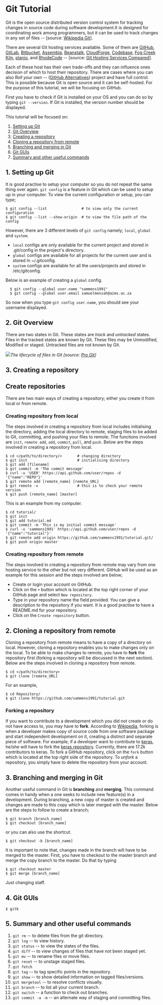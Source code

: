 # Git Tutorial

Git is the open source distributed version control system for tracking changes in source code during software development.It is designed for coordinating work among programmers, but it can be used to track changes in any set of files -- [source: [Wikipedia Git](https://en.wikipedia.org/wiki/Git)].

There are several Git hosting services available. Some of them are [GitHub](https://github.com/), [GitLab](https://about.gitlab.com/), [Bitbucket](https://bitbucket.org/product/), [Assembla](https://www.assembla.com/home), [Beanstalk](https://beanstalkapp.com/), [CloudForge](http://www.cloudforge.com/), [Codebase](https://www.codebasehq.com/), [Fog Creek Kiln](https://www.fogbugz.com/version-control), [planio](https://plan.io/), and [RhodeCode](https://rhodecode.com/) -- [source: [Git Hosting Services Compared](https://www.git-tower.com/blog/git-hosting-services-compared/)].

Each of these host has their own trade-offs and they can influence ones decision of which to host their repository. There are cases where you can also _Roll your own_ -- ([GitHub Alternatives](https://opensource.com/article/18/8/github-alternatives)) project and have full control. This is possible because Git is open source and it can be self-hosted. For the purpose of this tutorial, we will be focusing on GitHub.

First you have to check if Git is installed on your OS and you can do so by typing `git --version`. If Git is installed, the version number should be displayed.

This tutorial will be focused on:

1. [Setting up Git](#session7)
2. [Git Overview](#session6)
3. [Creating a repository](#session1)
4. [Cloning a repository from remote](#session2)
5. [Branching and merging in Git](#session3)
6. [Git GUIs](#session4)
7. [Summary and other useful commands](#session5)

## 1\. Setting up Git

It is good practise to setup your computer so you do not repeat the same thing over again. `git config` is a feature in Git which can be used to setup up in your computer. To view the current configuration or setup, you can type;

```
$ git config --list                # to view only the current configuration
$ git config --list --show-origin  # to view the file path of the config
```

However, there are 3 different levels of `git config` namely; `local`, `global` and `system`.

- `local` configs are only available for the current project and stored in .git/config in the project's directory.
- `global` configs are available for all projects for the current user and is stored in ~/.gitconfig.
- `system` configs are available for all the users/projects and stored in /etc/gitconfig.

Below is an example of creating a `global` config.

```
  $ git config --global user.name "sammens1991"
  $ git config --global user.email samuelmensah@aims.ac.za
```

So now when you type `git config user.name`, you should see your username displayed.

## 2\. Git Overview

There are two states in Git. These states are _track_ and _untracked_ states. Files in the tracked states are known by Git. These files may be Unmodified, Modified or staged. Untracked files are not known by Git.

![](/home/samuel/Documents/DataScienceGroup/tutorial_git/images/lifecycle.png)_The lifecycle of files in Git [source: [Pro Git](https://git-scm.com/book/en/v2/Git-Basics-Recording-Changes-to-the-Repository)]_

## 3\. Creating a repository

## Create repositories

There are two main ways of creating a repository; either you create it from local or from remote.

### Creating repository from local

The steps involved in creating a repository from local includes initialising the directory, adding the local directory to remote, staging files to be added to Git, committing, and pushing your files to remote. The functions involved are `init`, `remote add`, `add`, `commit`, `pull`, and `push`. Below are the steps involved in creating a repository from local.

```
$ cd </path/to/directory/>       # changing directory
$ git init                       # initialising directory
$ git add [filename]
$ git commit -m 'The commit message'
$ curl -u 'USER' https://api.github.com/user/repos -d '{"name":"REPO"}'
$ git remote add [remote_name] [remote_URL]
$ git remote -v                  # this is to check your remote version
$ git push [remote_name] [master]
```

This is an example from my computer.

```
$ cd tutorial/
$ git init
$ git add tutorial.md
$ git commit -m 'This is my initial commit message'
$ curl -u 'sammens1991' https://api.github.com/user/repos -d '{"name":"tutorial"}'
$ git remote add origin https://github.com/sammens1991/tutorial.git/
$ git push origin master
```

### Creating repository from remote

The steps involved in creating a repository from remote may vary from one hosting service to the other but not very different. GitHub will be used as an example for this session and the steps involved are below;

- Create or login your account on GitHub.
- Click on the `+` button which is located at the top right corner of your GitHub page and select `New repository`.
- Type in your repository name the field provided. You can give a description to the repository if you want. It is a good practise to have a README.md for your repository.
- Click on the `Create repository` button.

## 2\. Cloning a repository from remote

Cloning a repository from remote means to have a copy of a directory on local. However, cloning a repository enables you to make changes only on the local. To be able to make changes to remote, you have to **fork** the repository first (forking a repository will be discussed in the next section). Below are the steps involved in cloning a repository from remote.

```
$ cd </path/to/directory>
$ git clone [remote_URL]
```

For an example,

```
$ cd Repository/
$ git clone https://github.com/sammens1991/tutorial.git
```

### Forking a repository

If you want to contribute to a development which you did not create or do not have access to, you may have to **fork**. According to [Wikipedia](https://en.wikipedia.org/wiki/Fork_(software_development)), forking is when a developer makes copy of source code from one software package and start independent development on it, creating a distinct and separate piece of software. For example, if a developer want to contribute to [keras](https://keras.io/), he/she will have to fork the [keras repository](https://github.com/keras-team/keras/). Currently, there are 17.2k contributors to keras. To fork a GitHub repository, click on the `fork` button which is located at the top right side of the repository. To _unfork_ a repository, you simply have to delete the repository from your account.

## 3\. Branching and merging in Git

Another useful command in Git is **branching** and **merging**. This command comes in handy when a one seeks to include new feature(s) in a development. During branching, a new copy of master is created and changes are made to this copy which is later merged with the master. Below are the steps to follow to create a branch;

```
$ git branch [branch_name]
$ git checkout [branch_name]
```

or you can also use the shortcut.

```
$ git checkout -b [branch_name]
```

It is important to note that, changes made in the branch will have to be merged to the master. First, you have to checkout to the master branch and merge the copy branch to the master. Do that by typing

```
$ git checkout master
$ git merge [branch_name]
```

Just changing staff.

## 4\. Git GUIs

```
$ gitk
```

## 5\. Summary and other useful commands

1. `git rm` -- to delete files from the git directory.
2. `git log` -- to view history.
3. `git status` -- to view the states of the files.
4. `git diff` -- to view changes of files that have not been staged yet.
5. `git mv` -- to rename files or move files.
6. `git reset` -- to unstage staged files.
7. `git fetch`
8. `git tag` -- to tag specific points in the repository.
9. `git show` -- to show detailed information on tagged files/versions.
10. `git mergetool` -- to resolve conflicts visually.
11. `git branch` -- to list all your current branch.
12. `git switch` -- a function to check out branches.
13. `git commit -a -m` -- an alternate way of staging and committing files.

[ref_1]: https://en.wikipedia.org/wiki/Git "Wikipedia Git"
[ref_2]: https://opensource.com/article/18/8/github-alternatives "GitHub Alternatives"
[ref_3]: https://www.git-tower.com/blog/git-hosting-services-compared/ "12 Git Hosting Services Compared"
[ref_4]: https://git-scm.com/downloads/guis "Git GUIs"
[ref_5]: https://try.github.io/ "Resources to learn Git"
[ref_6]: https://git-scm.com/docs/gittutorial "Git -- distributed even if your work isnt"
[ref_7]: https://www.vogella.com/tutorials/Git/article.html "Git Tutorial"
[ref_8]: https://gist.github.com/lifuzu/9490352 "Git configurations"
